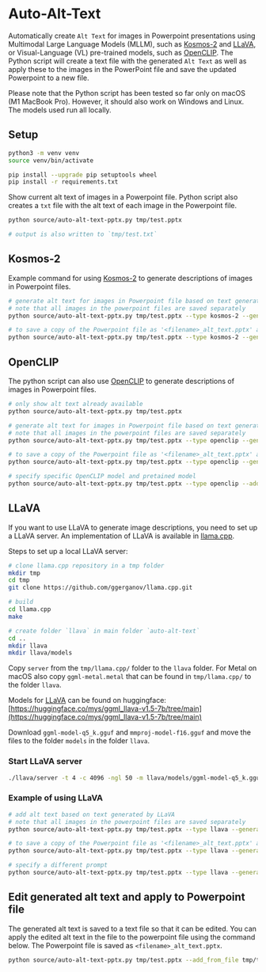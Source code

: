 # Auto-Alt-Text

Automatically create `Alt Text` for images in Powerpoint presentations using Multimodal Large Language Models (MLLM), such as [Kosmos-2](https://github.com/microsoft/unilm/tree/master/kosmos-2) and [LLaVA](https://llava-vl.github.io), or Visual-Language (VL) pre-trained models, such as [OpenCLIP](https://github.com/mlfoundations/open_clip). The Python script will create a text file with the generated `Alt Text` as well as apply these to the images in the PowerPoint file and save the updated Powerpoint to a new file.

Please note that the Python script has been tested so far only on macOS (M1 MacBook Pro). However, it should also work on Windows and Linux. The models used run all locally.

## Setup

```sh
python3 -m venv venv
source venv/bin/activate

pip install --upgrade pip setuptools wheel
pip install -r requirements.txt
```

Show current alt text of images in a Powerpoint file. Python script also creates a `txt` file with the alt text of each image in the Powerpoint file.

```sh
python source/auto-alt-text-pptx.py tmp/test.pptx

# output is also written to `tmp/test.txt`
```

## Kosmos-2

Example command for using [Kosmos-2](https://github.com/microsoft/unilm/tree/master/kosmos-2) to generate descriptions of images in Powerpoint files.

```sh
# generate alt text for images in Powerpoint file based on text generated by Kosmos-2
# note that all images in the powerpoint files are saved separately 
python source/auto-alt-text-pptx.py tmp/test.pptx --type kosmos-2 --generate

# to save a copy of the Powerpoint file as '<filename>_alt_text.pptx' add --save
python source/auto-alt-text-pptx.py tmp/test.pptx --type kosmos-2 --generate --save
```

## OpenCLIP

The python script can also use [OpenCLIP](https://github.com/mlfoundations/open_clip) to generate descriptions of images in Powerpoint files.

```sh
# only show alt text already available
python source/auto-alt-text-pptx.py tmp/test.pptx

# generate alt text for images in Powerpoint file based on text generated by OpenCLIP
# note that all images in the powerpoint files are saved separately 
python source/auto-alt-text-pptx.py tmp/test.pptx --type openclip --generate

# to save a copy of the Powerpoint file as '<filename>_alt_text.pptx' add --save
python source/auto-alt-text-pptx.py tmp/test.pptx --type openclip --generate --save

# specify specific OpenCLIP model and pretained model
python source/auto-alt-text-pptx.py tmp/test.pptx --type openclip --add --model coca_ViT-L-14 --pretrained mscoco_finetuned_laion2B-s13B-b90k
```

## LLaVA

If you want to use LLaVA to generate image descriptions, you need to set up a LLaVA server. An implementation of LLaVA is available in [llama.cpp](https://github.com/ggerganov/llama.cpp).

Steps to set up a local LLaVA server:

```sh
# clone llama.cpp repository in a tmp folder
mkdir tmp
cd tmp
git clone https://github.com/ggerganov/llama.cpp.git

# build
cd llama.cpp
make

# create folder `llava` in main folder `auto-alt-text`
cd ..
mkdir llava
mkdir llava/models
```

Copy `server` from the `tmp/llama.cpp/` folder to the `llava` folder. For Metal on macOS also copy `ggml-metal.metal` that can be found in `tmp/llama.cpp/` to the folder `llava`.

Models for [LLaVA](https://llava-vl.github.io) can be found on huggingface: [https://huggingface.co/mys/ggml_llava-v1.5-7b/tree/main](https://huggingface.co/mys/ggml_llava-v1.5-7b/tree/main)

Download `ggml-model-q5_k.gguf` and `mmproj-model-f16.gguf` and move the files to the folder `models` in the folder `llava`.

### Start LLaVA server

```sh
./llava/server -t 4 -c 4096 -ngl 50 -m llava/models/ggml-model-q5_k.gguf --host 0.0.0.0 --port 8007 --mmproj llava/models/mmproj-model-f16.gguf
```

### Example of using LLaVA

```sh
# add alt text based on text generated by LLaVA
# note that all images in the powerpoint files are saved separately 
python source/auto-alt-text-pptx.py tmp/test.pptx --type llava --generate 

# to save a copy of the Powerpoint file as '<filename>_alt_text.pptx' add --save
python source/auto-alt-text-pptx.py tmp/test.pptx --type llava --generate --save

# specify a different prompt
python source/auto-alt-text-pptx.py tmp/test.pptx --type llava --generate --prompt "Describe in simple words using maximal 125 characters"
```

## Edit generated alt text and apply to Powerpoint file

The generated alt text is saved to a text file so that it can be edited. You can apply the edited alt text in the file to the powerpoint file using the command below. The Powerpoint file is saved as `<filename>_alt_text.pptx`.

```sh
python source/auto-alt-text-pptx.py tmp/test.pptx --add_from_file tmp/test_kosmos-2_edited.txt
```
